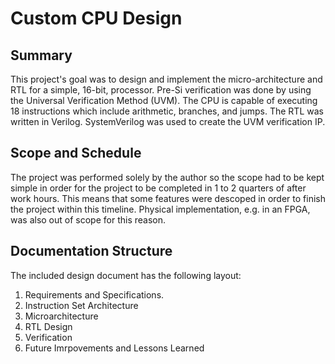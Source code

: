 # Custom CPU Design
## Summary
This project's goal was to design and implement the micro-architecture and RTL for a simple, 16-bit, processor. Pre-Si verification was done by using the Universal Verification Method (UVM).
The CPU is capable of executing 18 instructions which include arithmetic, branches, and jumps. The RTL was written in Verilog. SystemVerilog was used to create the UVM verification IP.

## Scope and Schedule
The project was performed solely by the author so the scope had to be kept simple in order for the project to be completed in 1 to 2 quarters of after work hours. This means that some features were descoped in order to finish the project within this timeline. Physical implementation, e.g. in an FPGA, was also out of scope for this reason.

## Documentation Structure
The included design document has the following layout:
  1. Requirements and Specifications.
  2. Instruction Set Architecture
  3. Microarchitecture
  4. RTL Design
  5. Verification
  6. Future Imrpovements and Lessons Learned


